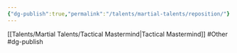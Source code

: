 ```yaml
---
{"dg-publish":true,"permalink":"/talents/martial-talents/reposition/"}
---
```


[[Talents/Martial Talents/Tactical Mastermind\|Tactical Mastermind]]
#Other #dg-publish